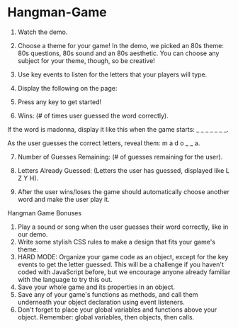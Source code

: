 # Hangman-Game

1. Watch the demo.

2. Choose a theme for your game! In the demo, we picked an 80s theme: 80s questions, 80s sound and an 80s aesthetic. You can choose any subject for your theme, though, so be creative!

3. Use key events to listen for the letters that your players will type.

4. Display the following on the page:

5. Press any key to get started!

6. Wins: (# of times user guessed the word correctly).

  If the word is madonna, display it like this when the game starts: _ _ _ _ _ _ _.

  As the user guesses the correct letters, reveal them: m a d o _ _ a.

7. Number of Guesses Remaining: (# of guesses remaining for the user).

8. Letters Already Guessed: (Letters the user has guessed, displayed like L Z Y H).

9. After the user wins/loses the game should automatically choose another word and make the user play it.

Hangman Game Bonuses

1. Play a sound or song when the user guesses their word correctly, like in our demo.
2. Write some stylish CSS rules to make a design that fits your game's theme.
3. HARD MODE: Organize your game code as an object, except for the key events to get the letter guessed. This will be a challenge if you      haven't coded with JavaScript before, but we encourage anyone already familiar with the language to try this out.
4. Save your whole game and its properties in an object.
5. Save any of your game's functions as methods, and call them underneath your object declaration using event listeners.
6. Don't forget to place your global variables and functions above your object.
   Remember: global variables, then objects, then calls.
